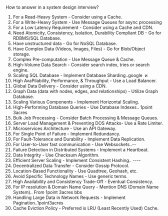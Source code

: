 How to answer in a system design interview?
1. For a Read-Heavy System - Consider using a Cache.
2. For a Write-Heavy System - Use Message Queues for async processing
3. For a Low Latency Requirement - Consider using a Cache and CDN.
4. Need Atomicity, Consistency, Isolation, Durability Compliant DB - Go for RDBMS/SQL Database.
5. Have unstructured data - Go for NoSQL Database.
6. Have Complex Data (Videos, Images, Files) - Go for Blob/Object storage.
7. Complex Pre-computation - Use Message Queue & Cache.
8. High-Volume Data Search - Consider search index, tries or search engine.
9. Scaling SQL Database - Implement Database Sharding..google  и
10. High AvaPilability, Performance, & Throughput - Use a Load Balancer.
11. Global Data Delivery - Consider using a CDN.
12. Graph Data (data with nodes, edges, and relationships) - Utilize Graph Database.
13. Scaling Various Components - Implement Horizontal Scaling.
14. High-Performing Database Queries - Use Database Indexes.. 1point 3acres
15. Bulk Job Processing - Consider Batch Processing & Message Queues.
16. Server Load Management & Preventing DOS Attacks- Use a Rate Limiter.
17. Microservices Architecture - Use an API Gateway.
18. For Single Point of Failure - Implement Redundancy.
19. For Fault-Tolerance and Durability - Implement Data Replication.
20. For User-to-User fast communication - Use Websockets..--
21. Failure Detection in Distributed Systems - Implement a Heartbeat.
22. Data Integrity - Use Checksum Algorithm.
23. Efficient Server Scaling - Implement Consistent Hashing.. ----
24. Decentralized Data Transfer - Consider Gossip Protocol.
25. Location-Based Functionality - Use Quadtree, Geohash, etc.
26. Avoid Specific Technology Names - Use generic terms.
27. High Availability and Consistency Trade-Off - Eventual Consistency.
28. For IP resolution & Domain Name Query - Mention DNS (Domain Name System).. From 1point 3acres bbs
29. Handling Large Data in Network Requests - Implement Pagination..1point3acres
30. Cache Eviction Policy - Preferred is LRU (Least Recently Used) Cache.
